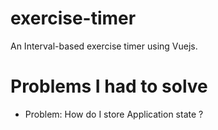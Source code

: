 # exercise-timer
An Interval-based exercise timer using Vuejs.


# Problems I had to solve

<ul>
  <li>Problem: How do I store Application state ?</li>
  
</ul>
